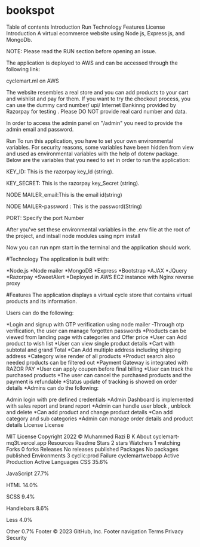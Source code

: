 # bookspot


Table of contents
Introduction
Run
Technology
Features
License
Introduction
A virtual ecommerce website using Node js, Express js, and MongoDb.

NOTE: Please read the RUN section before opening an issue.

The application is deployed to AWS and can be accessed through the following link:

cyclemart.ml on AWS

The website resembles a real store and you can add products to your cart and wishlist and pay for them. If you want to try the checkout process, you can use the dummy card number/ upi/ Internet Bankinng provided by Razorpay for testing . Please DO NOT provide real card number and data.

In order to access the admin panel on "/admin" you need to provide the admin email and password.

Run
To run this application, you have to set your own environmental variables. For security reasons, some variables have been hidden from view and used as environmental variables with the help of dotenv package. Below are the variables that you need to set in order to run the application:

KEY_ID: This is the razorpay key_Id (string).

KEY_SECRET: This is the razorpay key_Secret (string).

NODE MAILER_email:This is the email id(string)

NODE MAILER-password : This is the password(String)

PORT: Specify the port Number

After you've set these environmental variables in the .env file at the root of the project, and intsall node modules using npm install

Now you can run npm start in the terminal and the application should work.

#Technology
The application is built with:

*Node.js
*Node mailer
*MongoDB
*Express
*Bootstrap
*AJAX
*JQuery
*Razorpay
*SweetAlert
*Deployed in AWS EC2 instance with Nginx reverse proxy

#Features
The application displays a virtual cycle store that contains virtual products and its information.

Users can do the following:

*Login and signup with OTP verification using node mailer -Through otp verification, the user can manage forgotten passwords
*Products can be viewed from landing page with categories and Offer price
*User can Add product to wish list
*User can view single product details
*Cart with subtotal and grand Total
*Can Add multiple address including shipping address
*Category wise render of all products
*Product search also needed products can be filtered out
*Payment Gateway is integrated with RAZOR PAY
*User can apply coupen before final billing
*User can track the purchased products
*The user can cancel the purchased products and the payment is refundable
*Status update of tracking is showed on order details
*Admins can do the following:

Admin login with pre defined credentials
*Admin Dashboard is implemented with sales report and brand report
*Admin can handle user block , unblock and delete
*Can add product and change product details
*Can add category and sub categories
*Admin can manage order details and product details
License
License

MIT License
Copyright 2022 © Muhammed Razi B K
About
cyclemart-mq3t.vercel.app
Resources
 Readme
Stars
 2 stars
Watchers
 1 watching
Forks
 0 forks
Releases
No releases published
Packages
No packages published
Environments 3
 cyclic:prod Failure
 cyclemartwebapp Active
 Production Active
Languages
CSS
35.6%
 
JavaScript
27.7%
 
HTML
14.0%
 
SCSS
9.4%
 
Handlebars
8.6%
 
Less
4.0%
 
Other
0.7%
Footer
© 2023 GitHub, Inc.
Footer navigation
Terms
Privacy
Security

